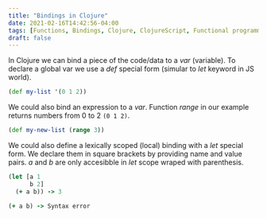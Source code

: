 ```yaml
---
title: "Bindings in Clojure"
date: 2021-02-16T14:42:56-04:00
tags: [Functions, Bindings, Clojure, ClojureScript, Functional programming]
draft: false
---
```

In Clojure we can bind a piece of the code/data to a *var* (variable). To declare a global var we use a *def* special form (simular to *let* keyword in JS world).
```clojure
(def my-list '(0 1 2))
```
We could also bind an expression to a *var*. Function *range* in our example returns numbers from 0 to 2 `(0 1 2)`.
```clojure
(def my-new-list (range 3))
```
We could also define a lexically scoped (local) binding with a *let* special form. We declare them in square brackets by providing name and value pairs. *a* and *b* are only accesibble in *let* scope wraped with parenthesis. 
```clojure
(let [a 1
      b 2] 
  (+ a b)) -> 3

(+ a b) -> Syntax error
  ```